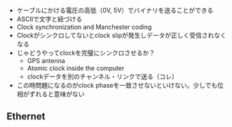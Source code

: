- ケーブルにかける電圧の高低（0V, 5V）でバイナリを送ることができる
- ASCIIで文字と紐づける
- Clock synchronization and Manchester coding
- Clockがシンクロしてないとclock slipが発生しデータが正しく受信されなくなる
- じゃどうやってclockを完璧にシンクロさせるか？
	- GPS antenna
	- Atomic clock inside the computer
	- clockデータを別のチャンネル・リンクで送る（コレ）
- この時問題になるのがclock phaseを一致させないといけない。少しでも位相がずれると意味がない

## Ethernet

